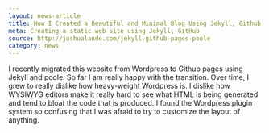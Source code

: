 ```yaml
---
layout: news-article
title: How I Created a Beautiful and Minimal Blog Using Jekyll, Github Pages, and poole
meta: Creating a static web site using Jekyll, GitHub
source: http://joshualande.com/jekyll-github-pages-poole
category: news
---
```


I recently migrated this website from Wordpress to Github pages using Jekyll and poole. So far I am really happy with the transition. Over time, I grew to really dislike how heavy-weight Wordpress is. I dislike how WYSIWYG editors make it really hard to see what HTML is being generated and tend to bloat the code that is produced. I found the Wordpress plugin system so confusing that I was afraid to try to customize the layout of anything.